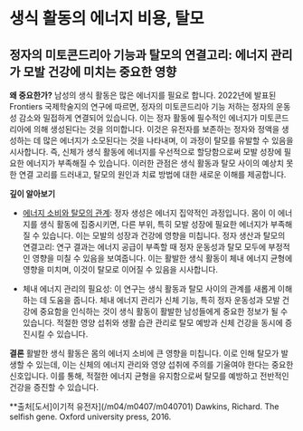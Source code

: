 ﻿

# 생식 활동의 에너지 비용, 탈모

## 정자의 미토콘드리아 기능과 탈모의 연결고리: 에너지 관리가 모발 건강에 미치는 중요한 영향

**왜 중요한가?** 
남성의 생식 활동은 많은 에너지를 필요로 합니다. 2022년에 발표된 Frontiers 국제학술지의 연구에 따르면, 정자의 미토콘드리아 기능 저하는 정자의 운동성 감소와 밀접하게 연결되어 있습니다. 이는 정자 활동에 필수적인 에너지가 미토콘드리아에 의해 생성된다는 것을 의미합니다. 이것은 유전자를 보존하는 정자와 정액을 생성하는 데 많은 에너지가 소모된다는 것을 나타내며, 이 과정이 탈모를 유발할 수 있음을 시사합니다. 즉, 신체가 생식 활동에 에너지를 우선적으로 할당함으로써 모발 성장에 필요한 에너지가 부족해질 수 있습니다. 이러한 관점은 생식 활동과 탈모 사이의 예상치 못한 연결 고리를 드러내고, 탈모의 원인과 치료 방법에 대한 새로운 이해를 제공합니다. 

**깊이 알아보기** 

- [에너지 소비와 탈모의 관계](/m03/m0305): 정자 생성은 에너지 집약적인 과정입니다. 몸이 이 에너지를 생식 활동에 집중시키면, 다른 부위, 특히 모발 성장에 필요한 에너지가 부족해질 수 있습니다. 이는 모발의 성장과 건강에 영향을 미칩니다. 정자 생산과 탈모의 연결고리: 연구 결과는 에너지 공급이 부족할 때 정자 운동성과 탈모 모두에 부정적인 영향을 미칠 수 있음을 보여줍니다. 이는 활발한 생식 활동이 체내 에너지 균형에 영향을 미치며, 이것이 탈모로 이어질 수 있음을 시사합니다. 

- 체내 에너지 관리의 필요성: 이 연구는 생식 활동과 탈모 사이의 관계를 새롭게 이해하는 데 도움을 줍니다. 체내 에너지 관리가 신체 기능, 특히 정자 운동성과 모발 건강에 중요함을 인식하는 것이 생식 활동이 활발한 남성들에게 중요한 정보가 될 수 있습니다. 적절한 영양 섭취와 생활 습관 관리로 탈모 예방과 신체 건강을 동시에 증진시킬 수 있습니다. 

**결론**
활발한 생식 활동은 몸의 에너지 소비에 큰 영향을 미칩니다. 이로 인해 탈모가 발생할 수 있는데, 이는 신체의 에너지 관리와 영양 섭취에 주의를 기울여야 한다는 중요한 신호입니다. 이를 통해, 적절한 에너지 균형을 유지함으로써 탈모를 예방하고 전반적인 건강을 증진할 수 있습니다.

**출처[도서]이기적 유전자](/m04/m0407/m040701) Dawkins, Richard. The selfish gene. Oxford university press, 2016.
<!--stackedit_data:
eyJoaXN0b3J5IjpbLTQ2NDEyMjYwM119
-->